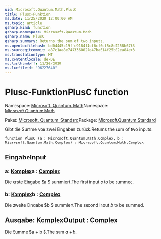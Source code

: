 ```yaml
---
uid: Microsoft.Quantum.Math.PlusC
title: Plusc-Funktion
ms.date: 11/25/2020 12:00:00 AM
ms.topic: article
qsharp.kind: function
qsharp.namespace: Microsoft.Quantum.Math
qsharp.name: PlusC
qsharp.summary: Returns the sum of two inputs.
ms.openlocfilehash: bd04445c19ffc9184f4cf6cf6cf5c8d1258b6763
ms.sourcegitcommit: a87c1aa8e7453360025e47ba614f25b02ea84ec3
ms.translationtype: MT
ms.contentlocale: de-DE
ms.lasthandoff: 11/26/2020
ms.locfileid: "96227640"
---
```

# <a name="plusc-function"></a><span data-ttu-id="16c59-102">Plusc-Funktion</span><span class="sxs-lookup"><span data-stu-id="16c59-102">PlusC function</span></span>

<span data-ttu-id="16c59-103">Namespace: [Microsoft. Quantum. Math](xref:Microsoft.Quantum.Math)</span><span class="sxs-lookup"><span data-stu-id="16c59-103">Namespace: [Microsoft.Quantum.Math](xref:Microsoft.Quantum.Math)</span></span>

<span data-ttu-id="16c59-104">Paket: [Microsoft. Quantum. Standard](https://nuget.org/packages/Microsoft.Quantum.Standard)</span><span class="sxs-lookup"><span data-stu-id="16c59-104">Package: [Microsoft.Quantum.Standard](https://nuget.org/packages/Microsoft.Quantum.Standard)</span></span>


<span data-ttu-id="16c59-105">Gibt die Summe von zwei Eingaben zurück.</span><span class="sxs-lookup"><span data-stu-id="16c59-105">Returns the sum of two inputs.</span></span>

```qsharp
function PlusC (a : Microsoft.Quantum.Math.Complex, b : Microsoft.Quantum.Math.Complex) : Microsoft.Quantum.Math.Complex
```


## <a name="input"></a><span data-ttu-id="16c59-106">Eingabe</span><span class="sxs-lookup"><span data-stu-id="16c59-106">Input</span></span>

### <a name="a--complex"></a><span data-ttu-id="16c59-107">a: [Komplex](xref:Microsoft.Quantum.Math.Complex)</span><span class="sxs-lookup"><span data-stu-id="16c59-107">a : [Complex](xref:Microsoft.Quantum.Math.Complex)</span></span>

<span data-ttu-id="16c59-108">Die erste Eingabe $a $ summiert.</span><span class="sxs-lookup"><span data-stu-id="16c59-108">The first input $a$ to be summed.</span></span>


### <a name="b--complex"></a><span data-ttu-id="16c59-109">b: [Komplex](xref:Microsoft.Quantum.Math.Complex)</span><span class="sxs-lookup"><span data-stu-id="16c59-109">b : [Complex](xref:Microsoft.Quantum.Math.Complex)</span></span>

<span data-ttu-id="16c59-110">Die zweite Eingabe $b $ summiert.</span><span class="sxs-lookup"><span data-stu-id="16c59-110">The second input $b$ to be summed.</span></span>



## <a name="output--complex"></a><span data-ttu-id="16c59-111">Ausgabe: [Komplex](xref:Microsoft.Quantum.Math.Complex)</span><span class="sxs-lookup"><span data-stu-id="16c59-111">Output : [Complex](xref:Microsoft.Quantum.Math.Complex)</span></span>

<span data-ttu-id="16c59-112">Die Summe $a + b $.</span><span class="sxs-lookup"><span data-stu-id="16c59-112">The sum $a + b$.</span></span>
